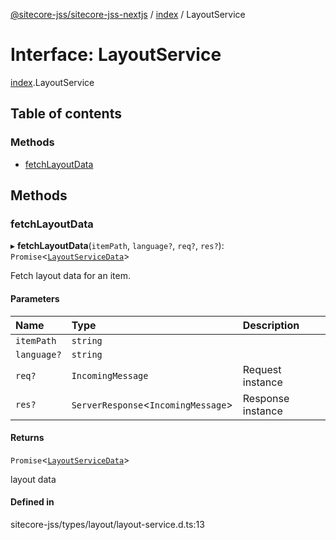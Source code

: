 [@sitecore-jss/sitecore-jss-nextjs](../README.md) / [index](../modules/index.md) / LayoutService

# Interface: LayoutService

[index](../modules/index.md).LayoutService

## Table of contents

### Methods

- [fetchLayoutData](index.LayoutService.md#fetchlayoutdata)

## Methods

### fetchLayoutData

▸ **fetchLayoutData**(`itemPath`, `language?`, `req?`, `res?`): `Promise`\<[`LayoutServiceData`](index.LayoutServiceData.md)\>

Fetch layout data for an item.

#### Parameters

| Name | Type | Description |
| :------ | :------ | :------ |
| `itemPath` | `string` |  |
| `language?` | `string` |  |
| `req?` | `IncomingMessage` | Request instance |
| `res?` | `ServerResponse`\<`IncomingMessage`\> | Response instance |

#### Returns

`Promise`\<[`LayoutServiceData`](index.LayoutServiceData.md)\>

layout data

#### Defined in

sitecore-jss/types/layout/layout-service.d.ts:13
